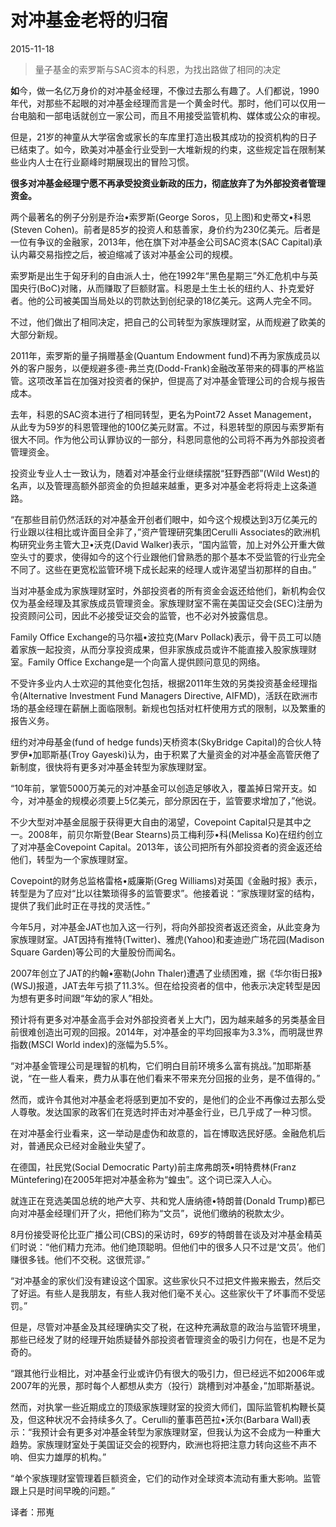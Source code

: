 #  对冲基金老将的归宿

2015-11-18

> 量子基金的索罗斯与SAC资本的科恩，为找出路做了相同的决定 

**如**今，做一名亿万身价的对冲基金经理，不像过去那么有趣了。人们都说，1990年代，对那些不起眼的对冲基金经理而言是一个黄金时代。那时，他们可以仅用一台电脑和一部电话就创立一家公司，而且不用接受监管机构、媒体或公众的审视。

但是，21岁的神童从大学宿舍或家长的车库里打造出极其成功的投资机构的日子已结束了。如今，欧美对冲基金行业受到一大堆新规的约束，这些规定旨在限制某些业内人士在行业巅峰时期展现出的冒险习惯。

**很多对冲基金经理宁愿不再承受投资业新政的压力，彻底放弃了为外部投资者管理资金。**

两个最著名的例子分别是乔治•索罗斯(George Soros，见上图)和史蒂文•科恩(Steven Cohen)。前者是85岁的投资人和慈善家，身价约为230亿美元。后者是一位有争议的金融家，2013年，他在旗下对冲基金公司SAC资本(SAC Capital)承认内幕交易指控之后，被迫缩减了该对冲基金公司的规模。

索罗斯是出生于匈牙利的自由派人士，他在1992年“黑色星期三”外汇危机中与英国央行(BoC)对赌，从而赚取了巨额财富。科恩是土生土长的纽约人、扑克爱好者。他的公司被美国当局处以的罚款达到创纪录的18亿美元。这两人完全不同。

不过，他们做出了相同决定，把自己的公司转型为家族理财室，从而规避了欧美的大部分新规。

2011年，索罗斯的量子捐赠基金(Quantum Endowment fund)不再为家族成员以外的客户服务，以便规避多德-弗兰克(Dodd-Frank)金融改革带来的碍事的严格监管。这项改革旨在加强对投资者的保护，但提高了对冲基金管理公司的合规与报告成本。

去年，科恩的SAC资本进行了相同转型，更名为Point72 Asset Management，从此专为59岁的科恩管理他的100亿美元财富。不过，科恩转型的原因与索罗斯有很大不同。作为他公司认罪协议的一部分，科恩同意他的公司将不再为外部投资者管理资金。

投资业专业人士一致认为，随着对冲基金行业继续摆脱“狂野西部”(Wild West)的名声，以及管理高额外部资金的负担越来越重，更多对冲基金老将将走上这条道路。

“在那些目前仍然活跃的对冲基金开创者们眼中，如今这个规模达到3万亿美元的行业跟以往相比或许面目全非了，”资产管理研究集团Cerulli Associates的欧洲机构研究业务主管大卫•沃克(David Walker)表示，“国内监管，加上对外公开重大做空头寸的要求，使得如今的这个行业跟他们曾熟悉的那个基本不受监管的行业完全不同了。这些在更宽松监管环境下成长起来的经理人或许渴望当初那样的自由。”

当对冲基金成为家族理财室时，外部投资者的所有资金会返还给他们，新机构会仅仅为基金经理及其家族成员管理资金。家族理财室不需在美国证交会(SEC)注册为投资顾问公司，因此不必接受证交会的监管，也不必对外披露信息。

Family Office Exchange的马尔福•波拉克(Marv Pollack)表示，骨干员工可以随着家族一起投资，从而分享投资成果，但非家族成员或许不能直接入股家族理财室。Family Office Exchange是一个向富人提供顾问意见的网络。

不受许多业内人士欢迎的其他变化包括，根据2011年生效的另类投资基金经理指令(Alternative Investment Fund Managers Directive, AIFMD)，活跃在欧洲市场的基金经理在薪酬上面临限制。新规也包括对杠杆使用方式的限制，以及繁重的报告义务。

纽约对冲母基金(fund of hedge funds)天桥资本(SkyBridge Capital)的合伙人特罗伊•加耶斯基(Troy Gayeski)认为，由于积累了大量资金的对冲基金高管厌倦了新制度，很快将有更多对冲基金转型为家族理财室。

“10年前，掌管5000万美元的对冲基金可以创造足够收入，覆盖掉日常开支。如今，对冲基金的规模必须要上5亿美元，部分原因在于，监管要求增加了，”他说。

不少大型对冲基金屈服于获得更大自由的渴望，Covepoint Capital只是其中之一。2008年，前贝尔斯登(Bear Stearns)员工梅利莎•科(Melissa Ko)在纽约创立了对冲基金Covepoint Capital。2013年，该公司把所有外部投资者的资金返还给他们，转型为一个家族理财室。

Covepoint的财务总监格雷格•威廉斯(Greg Williams)对英国《金融时报》表示，转型是为了应对“比以往繁琐得多的监管要求”。他接着说：“家族理财室的结构，提供了我们此时正在寻找的灵活性。”

今年5月，对冲基金JAT也加入这一行列，将向外部投资者返还资金，从此变身为家族理财室。JAT因持有推特(Twitter)、雅虎(Yahoo)和麦迪逊广场花园(Madison Square Garden)等公司的大量股份而闻名。

2007年创立了JAT的约翰•塞勒(John Thaler)遭遇了业绩困难，据《华尔街日报》(WSJ)报道，JAT去年亏损了11.3%。但在给投资者的信中，他表示决定转型是因为想有更多时间跟“年幼的家人”相处。

预计将有更多对冲基金高手会对外部投资者关上大门，因为越来越多的另类基金目前很难创造出可观的回报。2014年，对冲基金的平均回报率为3.3%，而明晟世界指数(MSCI World index)的涨幅为5.5%。

“对冲基金管理公司是理智的机构，它们明白目前环境多么富有挑战。”加耶斯基说，“在一些人看来，费力从事在他们看来不带来充分回报的业务，是不值得的。”

然而，或许令其他对冲基金老将感到更加不安的，是他们的企业不再像过去那么受人尊敬。发达国家的政客们在竞选时抨击对冲基金行业，已几乎成了一种习惯。

在对冲基金行业看来，这一举动是虚伪和故意的，旨在博取选民好感。金融危机后对，普通民众已经对金融业失望了。

在德国，社民党(Social Democratic Party)前主席弗朗茨•明特费林(Franz Müntefering)在2005年把对冲基金称为“蝗虫”。这个词已深入人心。

就连正在竞选美国总统的地产大亨、共和党人唐纳德•特朗普(Donald Trump)都已向对冲基金经理们开了火，把他们称为“文员”，说他们缴纳的税款太少。

8月份接受哥伦比亚广播公司(CBS)的采访时，69岁的特朗普在谈及对冲基金精英们时说：“他们精力充沛。他们绝顶聪明。但他们中的很多人只不过是‘文员’。他们赚很多钱。他们不交税。这很荒谬。”

“对冲基金的家伙们没有建设这个国家。这些家伙只不过把文件搬来搬去，然后交了好运。有些人是我朋友，有些人我对他们毫不关心。这些家伙干了坏事而不受惩罚。”

但是，尽管对冲基金及其经理确实交了税，在这种充满敌意的政治与监管环境里，那些已经发了财的经理开始质疑替外部投资者管理资金的吸引力何在，也是不足为奇的。

“跟其他行业相比，对冲基金行业或许仍有很大的吸引力，但已经远不如2006年或2007年的光景，那时每个人都想从卖方（投行）跳槽到对冲基金，”加耶斯基说。

然而，对执掌一些近期成立的顶级家族理财室的投资大师们，国际监管机构鞭长莫及，但这种状况不会持续多久了。Cerulli的董事芭芭拉•沃尔(Barbara Wall)表示：“我预计会有更多对冲基金转型为家族理财室，但我认为这不会成为一种重大趋势。家族理财室处于美国证交会的视野内，欧洲也将把注意力转向这些不声不响、但实力雄厚的机构。”

“单个家族理财室管理着巨额资金，它们的动作对全球资本流动有重大影响。监管跟上只是时间早晚的问题。”  

译者：邢嵬 